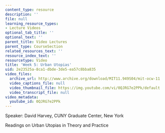 ```yaml
---
content_type: resource
description: ''
file: null
learning_resource_types:
- Lecture Videos
optional_tab_title: ''
optional_text: ''
parent_title: Video Lectures
parent_type: CourseSection
related_resources_text: ''
resource_index_text: ''
resourcetype: Video
title: 'Week 5: Urban Utopias'
uid: 2e23525a-8ca1-dbde-3de5-ea57c8bba835
video_files:
  archive_url: http://www.archive.org/download/MIT11.949S04/mit-ocw-11.949-09feb2004-220k.mp4
  video_captions_file: null
  video_thumbnail_file: https://img.youtube.com/vi/0QJRG7e2PPk/default.jpg
  video_transcript_file: null
video_metadata:
  youtube_id: 0QJRG7e2PPk
---
```


Speaker: David Harvey, CUNY Graduate Center, New York

Readings on Urban Utopias in Theory and Practice